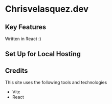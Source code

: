 # Chrisvelasquez.dev

## Key Features

Written in React :)

## Set Up for Local Hosting 

## Credits 
This site uses the following tools and technologies
* Vite
* React
